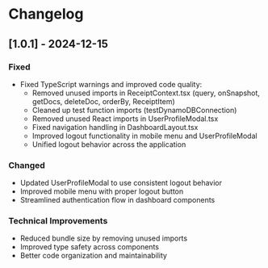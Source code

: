 # Changelog

## [1.0.1] - 2024-12-15

### Fixed
- Fixed TypeScript warnings and improved code quality:
  - Removed unused imports in ReceiptContext.tsx (query, onSnapshot, getDocs, deleteDoc, orderBy, ReceiptItem)
  - Cleaned up test function imports (testDynamoDBConnection)
  - Removed unused React imports in UserProfileModal.tsx
  - Fixed navigation handling in DashboardLayout.tsx
  - Improved logout functionality in mobile menu and UserProfileModal
  - Unified logout behavior across the application

### Changed
- Updated UserProfileModal to use consistent logout behavior
- Improved mobile menu with proper logout button
- Streamlined authentication flow in dashboard components

### Technical Improvements
- Reduced bundle size by removing unused imports
- Improved type safety across components
- Better code organization and maintainability
